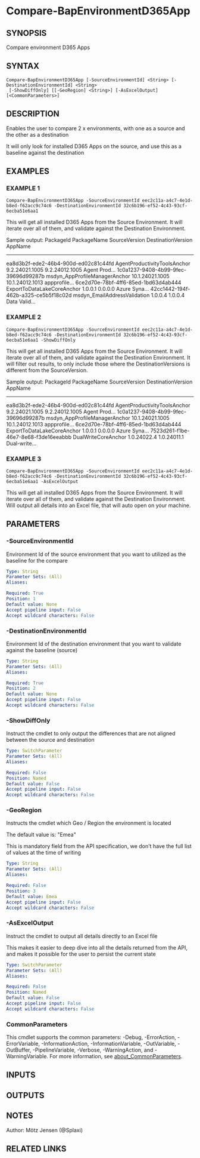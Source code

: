 ﻿---
external help file: d365bap.tools-help.xml
Module Name: d365bap.tools
online version:
schema: 2.0.0
---

# Compare-BapEnvironmentD365App

## SYNOPSIS
Compare environment D365 Apps

## SYNTAX

```
Compare-BapEnvironmentD365App [-SourceEnvironmentId] <String> [-DestinationEnvironmentId] <String>
 [-ShowDiffOnly] [[-GeoRegion] <String>] [-AsExcelOutput] [<CommonParameters>]
```

## DESCRIPTION
Enables the user to compare 2 x environments, with one as a source and the other as a destination

It will only look for installed D365 Apps on the source, and use this as a baseline against the destination

## EXAMPLES

### EXAMPLE 1
```
Compare-BapEnvironmentD365App -SourceEnvironmentId eec2c11a-a4c7-4e1d-b8ed-f62acc9c74c6 -DestinationEnvironmentId 32c6b196-ef52-4c43-93cf-6ecba51e6aa1
```

This will get all installed D365 Apps from the Source Environment.
It will iterate over all of them, and validate against the Destination Environment.

Sample output:
PackageId                            PackageName                    SourceVersion       DestinationVersion  AppName
---------                            -----------                    -------------       ------------------  -------
ea8d3b2f-ede2-46b4-900d-ed02c81c44fd AgentProductivityToolsAnchor   9.2.24021.1005      9.2.24012.1005      Agent Prod…
1c0a1237-9408-4b99-9fec-39696d99287b msdyn_AppProfileManagerAnchor  10.1.24021.1005     10.1.24012.1013     appprofile…
6ce2d70e-78bf-4ff6-85ed-1bd63d4ab444 ExportToDataLakeCoreAnchor     1.0.0.1             0.0.0.0             Azure Syna…
42cc1442-194f-462b-a325-ce5b5f18c02d msdyn_EmailAddressValidation   1.0.0.4             1.0.0.4             Data Valid…

### EXAMPLE 2
```
Compare-BapEnvironmentD365App -SourceEnvironmentId eec2c11a-a4c7-4e1d-b8ed-f62acc9c74c6 -DestinationEnvironmentId 32c6b196-ef52-4c43-93cf-6ecba51e6aa1 -ShowDiffOnly
```

This will get all installed D365 Apps from the Source Environment.
It will iterate over all of them, and validate against the Destination Environment.
It will filter out results, to only include those where the DestinationVersions is different from the SourceVersion.

Sample output:
PackageId                            PackageName                    SourceVersion       DestinationVersion  AppName
---------                            -----------                    -------------       ------------------  -------
ea8d3b2f-ede2-46b4-900d-ed02c81c44fd AgentProductivityToolsAnchor   9.2.24021.1005      9.2.24012.1005      Agent Prod…
1c0a1237-9408-4b99-9fec-39696d99287b msdyn_AppProfileManagerAnchor  10.1.24021.1005     10.1.24012.1013     appprofile…
6ce2d70e-78bf-4ff6-85ed-1bd63d4ab444 ExportToDataLakeCoreAnchor     1.0.0.1             0.0.0.0             Azure Syna…
7523d261-f1be-46e7-8e68-f3de16eeabbb DualWriteCoreAnchor            1.0.24022.4         1.0.24011.1         Dual-write…

### EXAMPLE 3
```
Compare-BapEnvironmentD365App -SourceEnvironmentId eec2c11a-a4c7-4e1d-b8ed-f62acc9c74c6 -DestinationEnvironmentId 32c6b196-ef52-4c43-93cf-6ecba51e6aa1 -AsExcelOutput
```

This will get all installed D365 Apps from the Source Environment.
It will iterate over all of them, and validate against the Destination Environment.
Will output all details into an Excel file, that will auto open on your machine.

## PARAMETERS

### -SourceEnvironmentId
Environment Id of the source environment that you want to utilized as the baseline for the compare

```yaml
Type: String
Parameter Sets: (All)
Aliases:

Required: True
Position: 1
Default value: None
Accept pipeline input: False
Accept wildcard characters: False
```

### -DestinationEnvironmentId
Environment Id of the destination environment that you want to validate against the baseline (source)

```yaml
Type: String
Parameter Sets: (All)
Aliases:

Required: True
Position: 2
Default value: None
Accept pipeline input: False
Accept wildcard characters: False
```

### -ShowDiffOnly
Instruct the cmdlet to only output the differences that are not aligned between the source and destination

```yaml
Type: SwitchParameter
Parameter Sets: (All)
Aliases:

Required: False
Position: Named
Default value: False
Accept pipeline input: False
Accept wildcard characters: False
```

### -GeoRegion
Instructs the cmdlet which Geo / Region the environment is located

The default value is: "Emea"

This is mandatory field from the API specification, we don't have the full list of values at the time of writing

```yaml
Type: String
Parameter Sets: (All)
Aliases:

Required: False
Position: 3
Default value: Emea
Accept pipeline input: False
Accept wildcard characters: False
```

### -AsExcelOutput
Instruct the cmdlet to output all details directly to an Excel file

This makes it easier to deep dive into all the details returned from the API, and makes it possible for the user to persist the current state

```yaml
Type: SwitchParameter
Parameter Sets: (All)
Aliases:

Required: False
Position: Named
Default value: False
Accept pipeline input: False
Accept wildcard characters: False
```

### CommonParameters
This cmdlet supports the common parameters: -Debug, -ErrorAction, -ErrorVariable, -InformationAction, -InformationVariable, -OutVariable, -OutBuffer, -PipelineVariable, -Verbose, -WarningAction, and -WarningVariable. For more information, see [about_CommonParameters](http://go.microsoft.com/fwlink/?LinkID=113216).

## INPUTS

## OUTPUTS

## NOTES
Author: Mötz Jensen (@Splaxi)

## RELATED LINKS
